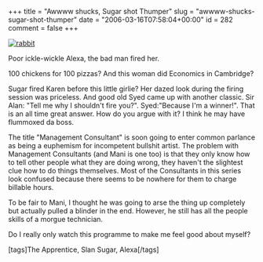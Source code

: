 +++
title = "Awwww shucks, Sugar shot Thumper"
slug = "awwww-shucks-sugar-shot-thumper"
date = "2006-03-16T07:58:04+00:00"
id = 282
comment = false
+++

[![rabbit](http://static.flickr.com/55/113214448_055dc64492_m.jpg)](http://www.flickr.com/photos/bandon1/113214448/ "Photo Sharing")

Poor ickle-wickle Alexa, the bad man fired her.

100 chickens for 100 pizzas? And this woman did Economics in Cambridge?

Sugar fired Karen before this little girlie? Her dazed look during the firing session was priceless. And good old Syed came up with another classic. Sir Alan: "Tell me why I shouldn't fire you?". Syed:"Because I'm a winner!". That is an all time great answer. How do you argue with it? I think he may have flummoxed da  boss.

The title "Management Consultant" is soon going to enter common parlance as being a euphemism for incompetent bullshit artist. The problem with Management Consultants (and Mani is one too) is that they only know how to tell other people what they are doing wrong, they haven't the slightest clue how to do things themselves. Most of the Consultants in this series look confused because there seems to be nowhere for them to charge billable hours.

To be fair to Mani, I thought he was going to arse the thing up completely but actually pulled a blinder in the end. However, he still has all the people skills of a morgue technician.

Do I really only watch this programme to make me feel good about myself?

[tags]The Apprentice, Slan Sugar, Alexa[/tags]
